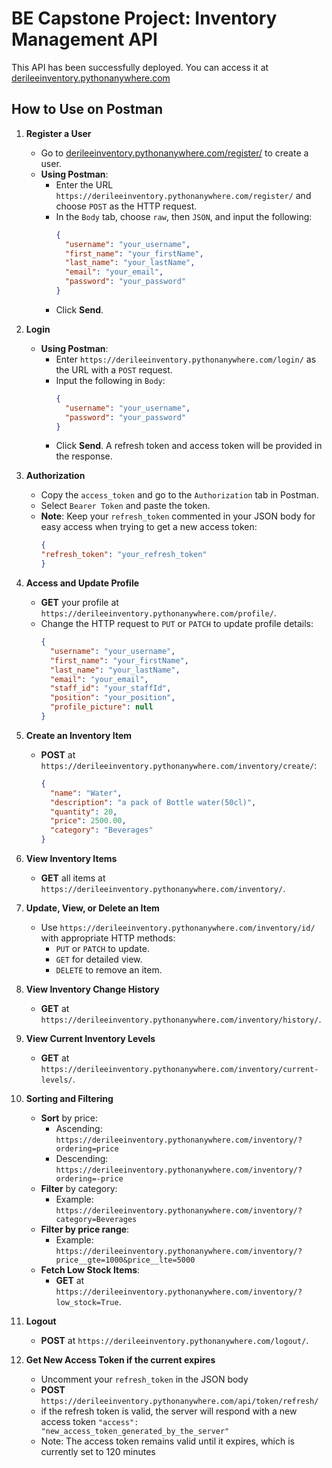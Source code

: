 # BE Capstone Project: Inventory Management API

This API has been successfully deployed. You can access it at [derileeinventory.pythonanywhere.com](https://derileeinventory.pythonanywhere.com)

## How to Use on Postman

1. **Register a User**
   - Go to [derileeinventory.pythonanywhere.com/register/](https://derileeinventory.pythonanywhere.com/register/) to create a user.
   - **Using Postman**: 
     - Enter the URL `https://derileeinventory.pythonanywhere.com/register/` and choose `POST` as the HTTP request.
     - In the `Body` tab, choose `raw`, then `JSON`, and input the following:
       ```json
       {
         "username": "your_username",
         "first_name": "your_firstName",
         "last_name": "your_lastName",
         "email": "your_email",
         "password": "your_password"
       }
       ```
     - Click **Send**.

2. **Login**
   - **Using Postman**:
     - Enter `https://derileeinventory.pythonanywhere.com/login/` as the URL with a `POST` request.
     - Input the following in `Body`:
       ```json
       {
         "username": "your_username",
         "password": "your_password"
       }
       ```
     - Click **Send**. A refresh token and access token will be provided in the response.

3. **Authorization**
   - Copy the `access_token` and go to the `Authorization` tab in Postman.
   - Select `Bearer Token` and paste the token.
   - **Note**: Keep your `refresh_token` commented in your JSON body for easy access when trying to get a new access token:
     ```json
     {  
     "refresh_token": "your_refresh_token"
     } 
     ```

4. **Access and Update Profile**
   - **GET** your profile at `https://derileeinventory.pythonanywhere.com/profile/`.
   - Change the HTTP request to `PUT` or `PATCH` to update profile details:
     ```json
     {
       "username": "your_username",
       "first_name": "your_firstName",
       "last_name": "your_lastName",
       "email": "your_email",
       "staff_id": "your_staffId",
       "position": "your_position",
       "profile_picture": null
     }
     ```

5. **Create an Inventory Item**
   - **POST** at `https://derileeinventory.pythonanywhere.com/inventory/create/`:
     ```json
     {
       "name": "Water",
       "description": "a pack of Bottle water(50cl)",
       "quantity": 20,
       "price": 2500.00,
       "category": "Beverages"
     }
     ```

6. **View Inventory Items**
   - **GET** all items at `https://derileeinventory.pythonanywhere.com/inventory/`.

7. **Update, View, or Delete an Item**
   - Use `https://derileeinventory.pythonanywhere.com/inventory/id/` with appropriate HTTP methods:
     - `PUT` or `PATCH` to update.
     - `GET` for detailed view.
     - `DELETE` to remove an item.

8. **View Inventory Change History**
   - **GET** at `https://derileeinventory.pythonanywhere.com/inventory/history/`.

9. **View Current Inventory Levels**
   - **GET** at `https://derileeinventory.pythonanywhere.com/inventory/current-levels/`.

10. **Sorting and Filtering**
    - **Sort** by price: 
      - Ascending: `https://derileeinventory.pythonanywhere.com/inventory/?ordering=price`
      - Descending: `https://derileeinventory.pythonanywhere.com/inventory/?ordering=-price`
    - **Filter** by category: 
      - Example: `https://derileeinventory.pythonanywhere.com/inventory/?category=Beverages`
    - **Filter by price range**: 
      - Example: `https://derileeinventory.pythonanywhere.com/inventory/?price__gte=1000&price__lte=5000`
    - **Fetch Low Stock Items**: 
      - **GET** at `https://derileeinventory.pythonanywhere.com/inventory/?low_stock=True`.

11. **Logout**
    -  **POST** at `https://derileeinventory.pythonanywhere.com/logout/`.
  
12. **Get New Access Token if the current expires**
    - Uncomment your `refresh_token` in the JSON body
    - **POST** `https://derileeinventory.pythonanywhere.com/api/token/refresh/`
    - if the refresh token is valid, the server will respond with a new access token `"access": "new_access_token_generated_by_the_server"`
    - Note: The access token remains valid until it expires, which is currently set to 120 minutes
